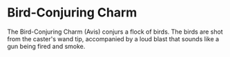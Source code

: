 # Bird-Conjuring Charm  
The Bird-Conjuring Charm (Avis) conjurs a flock of birds. The birds are shot from the caster's wand tip, accompanied by a loud blast that sounds like a gun being fired and smoke.  
  
